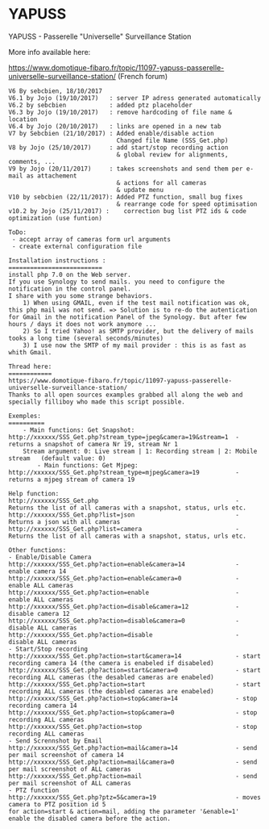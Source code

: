 # YAPUSS
YAPUSS - Passerelle "Universelle" Surveillance Station

More info available here:

https://www.domotique-fibaro.fr/topic/11097-yapuss-passerelle-universelle-surveillance-station/ (French forum)

    V6 By sebcbien, 18/10/2017
    V6.1 by Jojo (19/10/2017) 	: server IP adress generated automatically
	V6.2 by sebcbien 			: added ptz placeholder
	V6.3 by Jojo (19/10/2017) 	: remove hardcoding of file name & location
	V6.4 by Jojo (20/10/2017) 	: links are opened in a new tab
	V7 by Sebcbien (21/10/2017) : Added enable/disable action
	                              Changed file Name (SSS_Get.php)
	V8 by Jojo (25/10/2017) 	: add start/stop recording action
							  	  & global review for alignments, comments, ...
	V9 by Jojo (20/11/2017) 	: takes screenshots and send them per e-mail as attachement
							      & actions for all cameras
							      & update menu
	V10 by sebcbien (22/11/2017): Added PTZ function, small bug fixes
								  & rearrange code for speed optimisation
	v10.2 by Jojo (25/11/2017) :    correction bug list PTZ ids & code optimization (use funtion)

	ToDo:
	 - accept array of cameras form url arguments
	 - create external configuration file

	Installation instructions :
	==========================
 	install php 7.0 on the Web server.
 	If you use Synology to send mails. you need to configure the notification in the control panel.
 	I share with you some strange behaviors.
 		1) When using GMAIL, even if the test mail notification was ok, this php mail was not send. => Solution is to re-do the autentication for Gmail in the notification Panel of the Synology. But after few hours / days it does not work anymore ...
 		2) So I tried Yahoo! as SMTP provider, but the delivery of mails tooks a long time (several seconds/minutes)
		3) I use now the SMTP of my mail provider : this is as fast as whith Gmail.

    Thread here:
    ============
    https://www.domotique-fibaro.fr/topic/11097-yapuss-passerelle-universelle-surveillance-station/
    Thanks to all open sources examples grabbed all along the web and specially filliboy who made this script possible.
 
 	Exemples:
 	==========
		- Main functions: Get Snapshot:
 	http://xxxxxx/SSS_Get.php?stream_type=jpeg&camera=19&stream=1  - returns a snapshot of camera Nr 19, stream Nr 1
       	Stream argument: 0: Live stream | 1: Recording stream | 2: Mobile stream   (default value: 0)
       		- Main functions: Get Mjpeg:
 	http://xxxxxx/SSS_Get.php?stream_type=mjpeg&camera=19          - returns a mjpeg stream of camera 19
 
 	Help function:
 	http://xxxxxx/SSS_Get.php                                      - Returns the list of all cameras with a snapshot, status, urls etc.
 	http://xxxxxx/SSS_Get.php?list=json                            - Returns a json with all cameras
 	http://xxxxxx/SSS_Get.php?list=camera                          - Returns the list of all cameras with a snapshot, status, urls etc.
 
 	Other functions:
	- Enable/Disable Camera
 	http://xxxxxx/SSS_Get.php?action=enable&camera=14              - enable camera 14
 	http://xxxxxx/SSS_Get.php?action=enable&camera=0               - enable ALL cameras
 	http://xxxxxx/SSS_Get.php?action=enable                        - enable ALL cameras
 	http://xxxxxx/SSS_Get.php?action=disable&camera=12             - disable camera 12
 	http://xxxxxx/SSS_Get.php?action=disable&camera=0              - disable ALL cameras
 	http://xxxxxx/SSS_Get.php?action=disable                       - disable ALL cameras
	- Start/Stop recording
 	http://xxxxxx/SSS_Get.php?action=start&camera=14               - start recording camera 14 (the camera is enabeled if disabeled)
 	http://xxxxxx/SSS_Get.php?action=start&camera=0                - start recording ALL cameras (the desabled cameras are enabeled)
 	http://xxxxxx/SSS_Get.php?action=start                         - start recording ALL cameras (the desabled cameras are enabeled)
 	http://xxxxxx/SSS_Get.php?action=stop&camera=14                - stop recording camera 14
 	http://xxxxxx/SSS_Get.php?action=stop&camera=0                 - stop recording ALL cameras
 	http://xxxxxx/SSS_Get.php?action=stop                          - stop recording ALL cameras
	- Send Scrennshot by Email
 	http://xxxxxx/SSS_Get.php?action=mail&camera=14                - send per mail screenshot of camera 14
 	http://xxxxxx/SSS_Get.php?action=mail&camera=0                 - send per mail screenshot of ALL cameras
 	http://xxxxxx/SSS_Get.php?action=mail                          - send per mail screenshot of ALL cameras
	- PTZ function
 	http://xxxxxx/SSS_Get.php?ptz=5&camera=19                      - moves camera to PTZ position id 5
 	for action=start & action=mail, adding the parameter '&enable=1' enable the disabled camera before the action.
